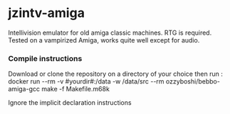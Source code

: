 # jzintv-amiga
Intellivision emulator for old amiga classic machines.
RTG is required.  
Tested on a vampirized Amiga, works quite well except for audio.  

### Compile instructions
Download or clone the repository on a directory of your choice then run :
  docker run --rm -v #yourdir#:/data -w /data/src  --rm ozzyboshi/bebbo-amiga-gcc make -f Makefile.m68k
  
Ignore the implicit declaration instructions

